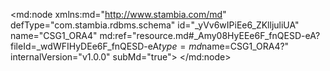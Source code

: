 <?xml version="1.0" encoding="UTF-8"?>
<md:node xmlns:md="http://www.stambia.com/md" defType="com.stambia.rdbms.schema" id="_yVv6wIPiEe6_ZKlljuliUA" name="CSG1_ORA4" md:ref="resource.md#_Amy08HyEEe6F_fnQESD-eA?fileId=_wdWFIHyDEe6F_fnQESD-eA$type=md$name=CSG1_ORA4?" internalVersion="v1.0.0" subMd="true">
  <attribute defType="com.stambia.rdbms.schema.dataStoreFilter" id="_6PrKoIVyEe6_ZKlljuliUA" value=""/>
  <node defType="com.stambia.rdbms.datastore" id="_5p_qsIVyEe6_ZKlljuliUA" name="DWH_TELEPHONE">
    <attribute defType="com.stambia.rdbms.datastore.name" id="_5p_qsYVyEe6_ZKlljuliUA" value="DWH_TELEPHONE"/>
    <attribute defType="com.stambia.rdbms.datastore.type" id="_5p_qsoVyEe6_ZKlljuliUA" value="TABLE"/>
    <node defType="com.stambia.rdbms.column" id="_5xQJQIVyEe6_ZKlljuliUA" name="ID_CLIENT" position="1">
      <attribute defType="com.stambia.rdbms.column.name" id="_5xQJQYVyEe6_ZKlljuliUA" value="ID_CLIENT"/>
      <attribute defType="com.stambia.rdbms.column.nullable" id="_5xQJQoVyEe6_ZKlljuliUA" value="0"/>
      <attribute defType="com.stambia.rdbms.column.charByte" id="_5xQJQ4VyEe6_ZKlljuliUA" value="BYTE"/>
      <attribute defType="com.stambia.rdbms.column.type" id="_5xQJRIVyEe6_ZKlljuliUA" value="NUMBER"/>
    </node>
    <node defType="com.stambia.rdbms.column" id="_5xQwUIVyEe6_ZKlljuliUA" name="TYPE" position="2">
      <attribute defType="com.stambia.rdbms.column.name" id="_5xQwUYVyEe6_ZKlljuliUA" value="TYPE"/>
      <attribute defType="com.stambia.rdbms.column.nullable" id="_5xQwUoVyEe6_ZKlljuliUA" value="0"/>
      <attribute defType="com.stambia.rdbms.column.charByte" id="_5xQwU4VyEe6_ZKlljuliUA" value="BYTE"/>
      <attribute defType="com.stambia.rdbms.column.type" id="_5xQwVIVyEe6_ZKlljuliUA" value="VARCHAR2"/>
      <attribute defType="com.stambia.rdbms.column.size" id="_5xQwVYVyEe6_ZKlljuliUA" value="15"/>
    </node>
    <node defType="com.stambia.rdbms.column" id="_5xR-cIVyEe6_ZKlljuliUA" name="PHONE" position="3">
      <attribute defType="com.stambia.rdbms.column.name" id="_5xR-cYVyEe6_ZKlljuliUA" value="PHONE"/>
      <attribute defType="com.stambia.rdbms.column.nullable" id="_5xR-coVyEe6_ZKlljuliUA" value="0"/>
      <attribute defType="com.stambia.rdbms.column.charByte" id="_5xR-c4VyEe6_ZKlljuliUA" value="CHAR"/>
      <attribute defType="com.stambia.rdbms.column.type" id="_5xR-dIVyEe6_ZKlljuliUA" value="VARCHAR2"/>
      <attribute defType="com.stambia.rdbms.column.size" id="_5xR-dYVyEe6_ZKlljuliUA" value="45"/>
    </node>
    <node defType="com.stambia.rdbms.column" id="_5xSlgIVyEe6_ZKlljuliUA" name="STATUS" position="4">
      <attribute defType="com.stambia.rdbms.column.name" id="_5xSlgYVyEe6_ZKlljuliUA" value="STATUS"/>
      <attribute defType="com.stambia.rdbms.column.nullable" id="_5xSlgoVyEe6_ZKlljuliUA" value="0"/>
      <attribute defType="com.stambia.rdbms.column.charByte" id="_5xSlg4VyEe6_ZKlljuliUA" value="BYTE"/>
      <attribute defType="com.stambia.rdbms.column.type" id="_5xSlhIVyEe6_ZKlljuliUA" value="VARCHAR2"/>
      <attribute defType="com.stambia.rdbms.column.size" id="_5xSlhYVyEe6_ZKlljuliUA" value="255"/>
    </node>
    <node defType="com.stambia.rdbms.column" id="_5xTzoIVyEe6_ZKlljuliUA" name="FAVORI" position="5">
      <attribute defType="com.stambia.rdbms.column.name" id="_5xTzoYVyEe6_ZKlljuliUA" value="FAVORI"/>
      <attribute defType="com.stambia.rdbms.column.nullable" id="_5xTzooVyEe6_ZKlljuliUA" value="0"/>
      <attribute defType="com.stambia.rdbms.column.charByte" id="_5xTzo4VyEe6_ZKlljuliUA" value="CHAR"/>
      <attribute defType="com.stambia.rdbms.column.type" id="_5xTzpIVyEe6_ZKlljuliUA" value="VARCHAR2"/>
      <attribute defType="com.stambia.rdbms.column.size" id="_5xTzpYVyEe6_ZKlljuliUA" value="5"/>
    </node>
    <node defType="com.stambia.rdbms.column" id="_5xUasIVyEe6_ZKlljuliUA" name="DATE_CREATION" position="6">
      <attribute defType="com.stambia.rdbms.column.name" id="_5xUasYVyEe6_ZKlljuliUA" value="DATE_CREATION"/>
      <attribute defType="com.stambia.rdbms.column.nullable" id="_5xUasoVyEe6_ZKlljuliUA" value="0"/>
      <attribute defType="com.stambia.rdbms.column.digits" id="_5xUas4VyEe6_ZKlljuliUA" value="6"/>
      <attribute defType="com.stambia.rdbms.column.charByte" id="_5xUatIVyEe6_ZKlljuliUA" value="BYTE"/>
      <attribute defType="com.stambia.rdbms.column.type" id="_5xUatYVyEe6_ZKlljuliUA" value="TIMESTAMP"/>
      <attribute defType="com.stambia.rdbms.column.size" id="_5xUatoVyEe6_ZKlljuliUA" value="11"/>
    </node>
    <node defType="com.stambia.rdbms.column" id="_5xVo0IVyEe6_ZKlljuliUA" name="DATE_MAJ" position="7">
      <attribute defType="com.stambia.rdbms.column.name" id="_5xVo0YVyEe6_ZKlljuliUA" value="DATE_MAJ"/>
      <attribute defType="com.stambia.rdbms.column.nullable" id="_5xVo0oVyEe6_ZKlljuliUA" value="1"/>
      <attribute defType="com.stambia.rdbms.column.digits" id="_5xVo04VyEe6_ZKlljuliUA" value="6"/>
      <attribute defType="com.stambia.rdbms.column.charByte" id="_5xVo1IVyEe6_ZKlljuliUA" value="BYTE"/>
      <attribute defType="com.stambia.rdbms.column.type" id="_5xVo1YVyEe6_ZKlljuliUA" value="TIMESTAMP"/>
      <attribute defType="com.stambia.rdbms.column.size" id="_5xVo1oVyEe6_ZKlljuliUA" value="11"/>
    </node>
    <node defType="com.stambia.rdbms.column" id="_5xWP4IVyEe6_ZKlljuliUA" name="ID_SOURCE" position="8">
      <attribute defType="com.stambia.rdbms.column.name" id="_5xWP4YVyEe6_ZKlljuliUA" value="ID_SOURCE"/>
      <attribute defType="com.stambia.rdbms.column.nullable" id="_5xWP4oVyEe6_ZKlljuliUA" value="0"/>
      <attribute defType="com.stambia.rdbms.column.digits" id="_5xWP44VyEe6_ZKlljuliUA" value="0"/>
      <attribute defType="com.stambia.rdbms.column.charByte" id="_5xW28IVyEe6_ZKlljuliUA" value="BYTE"/>
      <attribute defType="com.stambia.rdbms.column.type" id="_5xW28YVyEe6_ZKlljuliUA" value="NUMBER"/>
      <attribute defType="com.stambia.rdbms.column.size" id="_5xW28oVyEe6_ZKlljuliUA" value="3"/>
    </node>
    <node defType="com.stambia.rdbms.pk" id="_5xidIIVyEe6_ZKlljuliUA" name="PK_DWH_TELEPHONE">
      <node defType="com.stambia.rdbms.colref" id="_5xidIYVyEe6_ZKlljuliUA" position="1">
        <attribute defType="com.stambia.rdbms.colref.ref" id="_5xidIoVyEe6_ZKlljuliUA" ref="resource.md#_5xQJQIVyEe6_ZKlljuliUA?fileId=_yVv6wIPiEe6_ZKlljuliUA$type=md$name=ID_CLIENT?"/>
      </node>
      <node defType="com.stambia.rdbms.colref" id="_5xidI4VyEe6_ZKlljuliUA" position="2">
        <attribute defType="com.stambia.rdbms.colref.ref" id="_5xidJIVyEe6_ZKlljuliUA" ref="resource.md#_5xQwUIVyEe6_ZKlljuliUA?fileId=_yVv6wIPiEe6_ZKlljuliUA$type=md$name=TYPE?"/>
      </node>
    </node>
    <node defType="com.stambia.rdbms.fk" id="_5afSIIlvEe6eVfFnYwgOWA" name="FK_TELEPHONE_CLIENT">
      <attribute defType="com.stambia.rdbms.fk.rejectCode" id="_TUfoMJKTEe6t5eaemPY27Q" value="PHN001"/>
      <attribute defType="com.stambia.rdbms.fk.userMessage" id="_VQuEUJKTEe6t5eaemPY27Q" value="pas de client associe"/>
      <node defType="com.stambia.rdbms.relation" id="_5afSIYlvEe6eVfFnYwgOWA" position="1">
        <attribute defType="com.stambia.rdbms.relation.fk" id="_5afSIolvEe6eVfFnYwgOWA" ref="resource.md#_5xQJQIVyEe6_ZKlljuliUA?fileId=_yVv6wIPiEe6_ZKlljuliUA$type=md$name=ID_CLIENT?"/>
        <attribute defType="com.stambia.rdbms.relation.pk" id="_5afSI4lvEe6eVfFnYwgOWA" ref="resource.md#_5pfUYIVyEe6_ZKlljuliUA?fileId=_yVv6wIPiEe6_ZKlljuliUA$type=md$name=ID_CLIENT?"/>
      </node>
    </node>
    <node defType="com.stambia.rdbms.check" id="_nLXZ0YlwEe6eVfFnYwgOWA" name="CK_PHONE_CLIENT">
      <attribute defType="com.stambia.rdbms.check.rejectCode" id="_taX5wIlwEe6eVfFnYwgOWA" value="PHN001"/>
      <attribute defType="com.stambia.rdbms.check.userMessage" id="_vTzgkIlwEe6eVfFnYwgOWA" value="Telephone pas associé à un client "/>
      <attribute defType="com.stambia.rdbms.check.sql" id="_JGv6MIlxEe6eVfFnYwgOWA" value="DWH_TELEPHONE.ID_CLIENT is not null"/>
    </node>
    <node defType="com.stambia.rdbms.check" id="_KmQlIYlxEe6eVfFnYwgOWA" name="CK_PHONE_VALID ">
      <attribute defType="com.stambia.rdbms.check.userMessage" id="_XwkqUIlxEe6eVfFnYwgOWA" value="Numero de telephone pas valide "/>
      <attribute defType="com.stambia.rdbms.check.rejectCode" id="_ZBDawIlxEe6eVfFnYwgOWA" value="PHN002"/>
      <attribute defType="com.stambia.rdbms.check.sql" id="_vmXlUIlyEe6eVfFnYwgOWA" value="REGEXP_LIKE(DWH_TELEPHONE.PHONE, '^[0-9]{2}\.[0-9]{2}\.[0-9]{2}\.[0-9]{2}\.[0-9]{2}$')"/>
    </node>
    <node defType="com.stambia.rdbms.check" id="_t3TIsZXZEe6o-PbYFHOjDw" name="CK_PHONE">
      <attribute defType="com.stambia.rdbms.check.sql" id="_z8ciAJXZEe6o-PbYFHOjDw" value="DWH_TELEPHONE.PHONE is not null"/>
      <attribute defType="com.stambia.rdbms.check.userMessage" id="_099CUJXZEe6o-PbYFHOjDw" value="PHN003"/>
      <attribute defType="com.stambia.rdbms.check.rejectCode" id="_4TaiQJXZEe6o-PbYFHOjDw" value="phone non renseigné"/>
    </node>
    <node defType="com.stambia.rdbms.check" id="_5H1o0ZXZEe6o-PbYFHOjDw" name="CK_STATUS">
      <attribute defType="com.stambia.rdbms.check.userMessage" id="_9NoZgJXZEe6o-PbYFHOjDw" value="statut non renseigne"/>
      <attribute defType="com.stambia.rdbms.check.rejectCode" id="_9tbT4JXZEe6o-PbYFHOjDw" value="PHN003"/>
      <attribute defType="com.stambia.rdbms.check.sql" id="_-8o5AJXZEe6o-PbYFHOjDw" value="DWH_TELEPHONE.STATUS is not null"/>
    </node>
    <node defType="com.stambia.rdbms.check" id="__b2kkZXZEe6o-PbYFHOjDw" name="CK_FAVORI">
      <attribute defType="com.stambia.rdbms.check.userMessage" id="_C4KTYJXaEe6o-PbYFHOjDw" value="favori non renseigné"/>
      <attribute defType="com.stambia.rdbms.check.rejectCode" id="_DfpKIJXaEe6o-PbYFHOjDw" value="PHN003"/>
      <attribute defType="com.stambia.rdbms.check.sql" id="_E73QgJXaEe6o-PbYFHOjDw" value="DWH_TELEPHONE.FAVORI is not null"/>
    </node>
    <node defType="com.stambia.rdbms.check" id="_IcHEIZXaEe6o-PbYFHOjDw" name="CK_TYPE">
      <attribute defType="com.stambia.rdbms.check.userMessage" id="_Nwa2YJXaEe6o-PbYFHOjDw" value="type pas renseigné"/>
      <attribute defType="com.stambia.rdbms.check.rejectCode" id="_Oad48JXaEe6o-PbYFHOjDw" value="PNH003"/>
      <attribute defType="com.stambia.rdbms.check.sql" id="_PuPN8JXaEe6o-PbYFHOjDw" value="DWH_TELEPHONE.TYPE is not null"/>
    </node>
  </node>
  <node defType="com.stambia.rdbms.datastore" id="_4LSRAYVyEe6_ZKlljuliUA" name="DWH_COMPTE">
    <attribute defType="com.stambia.rdbms.datastore.name" id="_4LSRAoVyEe6_ZKlljuliUA" value="DWH_COMPTE"/>
    <attribute defType="com.stambia.rdbms.datastore.type" id="_4LSRA4VyEe6_ZKlljuliUA" value="TABLE"/>
    <node defType="com.stambia.rdbms.column" id="_5Cu2YIVyEe6_ZKlljuliUA" name="ID_COMPTE" position="1">
      <attribute defType="com.stambia.rdbms.column.name" id="_5Cu2YYVyEe6_ZKlljuliUA" value="ID_COMPTE"/>
      <attribute defType="com.stambia.rdbms.column.nullable" id="_5Cu2YoVyEe6_ZKlljuliUA" value="0"/>
      <attribute defType="com.stambia.rdbms.column.charByte" id="_5Cu2Y4VyEe6_ZKlljuliUA" value="BYTE"/>
      <attribute defType="com.stambia.rdbms.column.type" id="_5Cu2ZIVyEe6_ZKlljuliUA" value="NUMBER"/>
    </node>
    <node defType="com.stambia.rdbms.column" id="_5Cu2ZYVyEe6_ZKlljuliUA" name="CLE_COMPTE" position="2">
      <attribute defType="com.stambia.rdbms.column.name" id="_5Cu2ZoVyEe6_ZKlljuliUA" value="CLE_COMPTE"/>
      <attribute defType="com.stambia.rdbms.column.nullable" id="_5CvdcIVyEe6_ZKlljuliUA" value="0"/>
      <attribute defType="com.stambia.rdbms.column.charByte" id="_5CvdcYVyEe6_ZKlljuliUA" value="CHAR"/>
      <attribute defType="com.stambia.rdbms.column.type" id="_5CvdcoVyEe6_ZKlljuliUA" value="VARCHAR2"/>
      <attribute defType="com.stambia.rdbms.column.size" id="_5Cvdc4VyEe6_ZKlljuliUA" value="45"/>
    </node>
    <node defType="com.stambia.rdbms.column" id="_5CwEgIVyEe6_ZKlljuliUA" name="STATUS" position="3">
      <attribute defType="com.stambia.rdbms.column.name" id="_5CwEgYVyEe6_ZKlljuliUA" value="STATUS"/>
      <attribute defType="com.stambia.rdbms.column.nullable" id="_5CwEgoVyEe6_ZKlljuliUA" value="0"/>
      <attribute defType="com.stambia.rdbms.column.charByte" id="_5CwEg4VyEe6_ZKlljuliUA" value="CHAR"/>
      <attribute defType="com.stambia.rdbms.column.type" id="_5CwEhIVyEe6_ZKlljuliUA" value="VARCHAR2"/>
      <attribute defType="com.stambia.rdbms.column.size" id="_5CwEhYVyEe6_ZKlljuliUA" value="5"/>
    </node>
    <node defType="com.stambia.rdbms.column" id="_5CwEhoVyEe6_ZKlljuliUA" name="TYPE" position="4">
      <attribute defType="com.stambia.rdbms.column.name" id="_5CwEh4VyEe6_ZKlljuliUA" value="TYPE"/>
      <attribute defType="com.stambia.rdbms.column.nullable" id="_5CwEiIVyEe6_ZKlljuliUA" value="0"/>
      <attribute defType="com.stambia.rdbms.column.charByte" id="_5CwEiYVyEe6_ZKlljuliUA" value="BYTE"/>
      <attribute defType="com.stambia.rdbms.column.type" id="_5CwEioVyEe6_ZKlljuliUA" value="VARCHAR2"/>
      <attribute defType="com.stambia.rdbms.column.size" id="_5CwEi4VyEe6_ZKlljuliUA" value="255"/>
    </node>
    <node defType="com.stambia.rdbms.column" id="_5CwrkIVyEe6_ZKlljuliUA" name="CABINET" position="5">
      <attribute defType="com.stambia.rdbms.column.name" id="_5CwrkYVyEe6_ZKlljuliUA" value="CABINET"/>
      <attribute defType="com.stambia.rdbms.column.nullable" id="_5CwrkoVyEe6_ZKlljuliUA" value="1"/>
      <attribute defType="com.stambia.rdbms.column.charByte" id="_5Cwrk4VyEe6_ZKlljuliUA" value="BYTE"/>
      <attribute defType="com.stambia.rdbms.column.type" id="_5CwrlIVyEe6_ZKlljuliUA" value="VARCHAR2"/>
      <attribute defType="com.stambia.rdbms.column.size" id="_5CwrlYVyEe6_ZKlljuliUA" value="255"/>
    </node>
    <node defType="com.stambia.rdbms.column" id="_5CwrloVyEe6_ZKlljuliUA" name="DATE_CREATION" position="6">
      <attribute defType="com.stambia.rdbms.column.name" id="_5Cwrl4VyEe6_ZKlljuliUA" value="DATE_CREATION"/>
      <attribute defType="com.stambia.rdbms.column.nullable" id="_5CwrmIVyEe6_ZKlljuliUA" value="0"/>
      <attribute defType="com.stambia.rdbms.column.digits" id="_5CwrmYVyEe6_ZKlljuliUA" value="6"/>
      <attribute defType="com.stambia.rdbms.column.charByte" id="_5CwrmoVyEe6_ZKlljuliUA" value="BYTE"/>
      <attribute defType="com.stambia.rdbms.column.type" id="_5Cwrm4VyEe6_ZKlljuliUA" value="TIMESTAMP"/>
      <attribute defType="com.stambia.rdbms.column.size" id="_5CwrnIVyEe6_ZKlljuliUA" value="11"/>
    </node>
    <node defType="com.stambia.rdbms.column" id="_5CwrnYVyEe6_ZKlljuliUA" name="DATE_MAJ" position="7">
      <attribute defType="com.stambia.rdbms.column.name" id="_5CwrnoVyEe6_ZKlljuliUA" value="DATE_MAJ"/>
      <attribute defType="com.stambia.rdbms.column.nullable" id="_5Cwrn4VyEe6_ZKlljuliUA" value="1"/>
      <attribute defType="com.stambia.rdbms.column.digits" id="_5CwroIVyEe6_ZKlljuliUA" value="6"/>
      <attribute defType="com.stambia.rdbms.column.charByte" id="_5CwroYVyEe6_ZKlljuliUA" value="BYTE"/>
      <attribute defType="com.stambia.rdbms.column.type" id="_5CwrooVyEe6_ZKlljuliUA" value="TIMESTAMP"/>
      <attribute defType="com.stambia.rdbms.column.size" id="_5Cwro4VyEe6_ZKlljuliUA" value="11"/>
    </node>
    <node defType="com.stambia.rdbms.column" id="_5CxSoIVyEe6_ZKlljuliUA" name="ID_SOURCE" position="8">
      <attribute defType="com.stambia.rdbms.column.name" id="_5CxSoYVyEe6_ZKlljuliUA" value="ID_SOURCE"/>
      <attribute defType="com.stambia.rdbms.column.nullable" id="_5CxSooVyEe6_ZKlljuliUA" value="0"/>
      <attribute defType="com.stambia.rdbms.column.digits" id="_5CxSo4VyEe6_ZKlljuliUA" value="0"/>
      <attribute defType="com.stambia.rdbms.column.charByte" id="_5CxSpIVyEe6_ZKlljuliUA" value="BYTE"/>
      <attribute defType="com.stambia.rdbms.column.type" id="_5CxSpYVyEe6_ZKlljuliUA" value="NUMBER"/>
      <attribute defType="com.stambia.rdbms.column.size" id="_5CxSpoVyEe6_ZKlljuliUA" value="4"/>
    </node>
    <node defType="com.stambia.rdbms.pk" id="_5RMwMIVyEe6_ZKlljuliUA" name="PK_DWH_COMPTE">
      <node defType="com.stambia.rdbms.colref" id="_5RMwMYVyEe6_ZKlljuliUA" position="1">
        <attribute defType="com.stambia.rdbms.colref.ref" id="_5RNXQIVyEe6_ZKlljuliUA" ref="resource.md#_5Cu2YIVyEe6_ZKlljuliUA?fileId=_yVv6wIPiEe6_ZKlljuliUA$type=md$name=ID_COMPTE?"/>
      </node>
    </node>
    <node defType="com.stambia.rdbms.check" id="_b4wvEYluEe6eVfFnYwgOWA" name="CK_CABINET">
      <attribute defType="com.stambia.rdbms.check.rejectCode" id="_kw9e0IluEe6eVfFnYwgOWA" value="CPT001"/>
      <attribute defType="com.stambia.rdbms.check.sql" id="_rWlH8IluEe6eVfFnYwgOWA" value="DWH_COMPTE.CABINET is not null"/>
      <attribute defType="com.stambia.rdbms.check.userMessage" id="_F887QJX0Ee6o-PbYFHOjDw" value="cabinet inconu"/>
    </node>
    <node defType="com.stambia.rdbms.check" id="_6HsDoZXWEe6o-PbYFHOjDw" name="CK_CLE_COMPTE">
      <attribute defType="com.stambia.rdbms.check.userMessage" id="_Htd80JXXEe6o-PbYFHOjDw" value="clé compte non renseigné "/>
      <attribute defType="com.stambia.rdbms.check.sql" id="_L_WBsJXXEe6o-PbYFHOjDw" value="DWH_COMPTE.CLE_COMPTE is not null"/>
      <attribute defType="com.stambia.rdbms.check.rejectCode" id="_RTQyYJXXEe6o-PbYFHOjDw" value="CPTE002"/>
    </node>
    <node defType="com.stambia.rdbms.check" id="_MAJS8ZXXEe6o-PbYFHOjDw" name="CK_STATUS">
      <attribute defType="com.stambia.rdbms.check.rejectCode" id="_T5TnkJXXEe6o-PbYFHOjDw" value="CPTE002"/>
      <attribute defType="com.stambia.rdbms.check.userMessage" id="_XUEeQJXXEe6o-PbYFHOjDw" value="satut doit être renseigné "/>
      <attribute defType="com.stambia.rdbms.check.sql" id="_dJARUJXXEe6o-PbYFHOjDw" value="DWH_COMPTE.STATUS is not null"/>
    </node>
    <node defType="com.stambia.rdbms.check" id="_f9d9AZXXEe6o-PbYFHOjDw" name="CK_TYPE">
      <attribute defType="com.stambia.rdbms.check.userMessage" id="_k2ObsJXXEe6o-PbYFHOjDw" value="type doit être renseigné "/>
      <attribute defType="com.stambia.rdbms.check.sql" id="_mWFE4JXXEe6o-PbYFHOjDw" value="DWH_COMPTE.STATUS is not null"/>
      <attribute defType="com.stambia.rdbms.check.rejectCode" id="_nGOvcJXXEe6o-PbYFHOjDw" value="CPTE002"/>
    </node>
  </node>
  <node defType="com.stambia.rdbms.datastore" id="_5idfUIVyEe6_ZKlljuliUA" name="DWH_CLIENT">
    <attribute defType="com.stambia.rdbms.datastore.name" id="_5ieGYIVyEe6_ZKlljuliUA" value="DWH_CLIENT"/>
    <attribute defType="com.stambia.rdbms.datastore.type" id="_5ieGYYVyEe6_ZKlljuliUA" value="TABLE"/>
    <node defType="com.stambia.rdbms.column" id="_5pfUYIVyEe6_ZKlljuliUA" name="ID_CLIENT" position="1">
      <attribute defType="com.stambia.rdbms.column.name" id="_5pfUYYVyEe6_ZKlljuliUA" value="ID_CLIENT"/>
      <attribute defType="com.stambia.rdbms.column.nullable" id="_5pfUYoVyEe6_ZKlljuliUA" value="0"/>
      <attribute defType="com.stambia.rdbms.column.charByte" id="_5pfUY4VyEe6_ZKlljuliUA" value="BYTE"/>
      <attribute defType="com.stambia.rdbms.column.type" id="_5pfUZIVyEe6_ZKlljuliUA" value="NUMBER"/>
    </node>
    <node defType="com.stambia.rdbms.column" id="_5pf7cIVyEe6_ZKlljuliUA" name="ID_COMPTE" position="2">
      <attribute defType="com.stambia.rdbms.column.name" id="_5pf7cYVyEe6_ZKlljuliUA" value="ID_COMPTE"/>
      <attribute defType="com.stambia.rdbms.column.nullable" id="_5pf7coVyEe6_ZKlljuliUA" value="1"/>
      <attribute defType="com.stambia.rdbms.column.charByte" id="_5pf7c4VyEe6_ZKlljuliUA" value="BYTE"/>
      <attribute defType="com.stambia.rdbms.column.type" id="_5pf7dIVyEe6_ZKlljuliUA" value="NUMBER"/>
    </node>
    <node defType="com.stambia.rdbms.column" id="_5pgigIVyEe6_ZKlljuliUA" name="CLE_CLIENT" position="3">
      <attribute defType="com.stambia.rdbms.column.name" id="_5pgigYVyEe6_ZKlljuliUA" value="CLE_CLIENT"/>
      <attribute defType="com.stambia.rdbms.column.nullable" id="_5pgigoVyEe6_ZKlljuliUA" value="0"/>
      <attribute defType="com.stambia.rdbms.column.charByte" id="_5pgig4VyEe6_ZKlljuliUA" value="CHAR"/>
      <attribute defType="com.stambia.rdbms.column.type" id="_5pgihIVyEe6_ZKlljuliUA" value="VARCHAR2"/>
      <attribute defType="com.stambia.rdbms.column.size" id="_5pgihYVyEe6_ZKlljuliUA" value="45"/>
    </node>
    <node defType="com.stambia.rdbms.column" id="_5phJkIVyEe6_ZKlljuliUA" name="STATUS" position="4">
      <attribute defType="com.stambia.rdbms.column.name" id="_5phJkYVyEe6_ZKlljuliUA" value="STATUS"/>
      <attribute defType="com.stambia.rdbms.column.nullable" id="_5phJkoVyEe6_ZKlljuliUA" value="0"/>
      <attribute defType="com.stambia.rdbms.column.charByte" id="_5phJk4VyEe6_ZKlljuliUA" value="CHAR"/>
      <attribute defType="com.stambia.rdbms.column.type" id="_5phJlIVyEe6_ZKlljuliUA" value="VARCHAR2"/>
      <attribute defType="com.stambia.rdbms.column.size" id="_5phJlYVyEe6_ZKlljuliUA" value="5"/>
    </node>
    <node defType="com.stambia.rdbms.column" id="_5phwoIVyEe6_ZKlljuliUA" name="TYPE" position="5">
      <attribute defType="com.stambia.rdbms.column.name" id="_5phwoYVyEe6_ZKlljuliUA" value="TYPE"/>
      <attribute defType="com.stambia.rdbms.column.nullable" id="_5phwooVyEe6_ZKlljuliUA" value="0"/>
      <attribute defType="com.stambia.rdbms.column.charByte" id="_5phwo4VyEe6_ZKlljuliUA" value="BYTE"/>
      <attribute defType="com.stambia.rdbms.column.type" id="_5phwpIVyEe6_ZKlljuliUA" value="VARCHAR2"/>
      <attribute defType="com.stambia.rdbms.column.size" id="_5phwpYVyEe6_ZKlljuliUA" value="255"/>
    </node>
    <node defType="com.stambia.rdbms.column" id="_5piXsIVyEe6_ZKlljuliUA" name="CIVILITE" position="6">
      <attribute defType="com.stambia.rdbms.column.name" id="_5piXsYVyEe6_ZKlljuliUA" value="CIVILITE"/>
      <attribute defType="com.stambia.rdbms.column.nullable" id="_5piXsoVyEe6_ZKlljuliUA" value="1"/>
      <attribute defType="com.stambia.rdbms.column.digits" id="_5piXs4VyEe6_ZKlljuliUA" value="0"/>
      <attribute defType="com.stambia.rdbms.column.charByte" id="_5piXtIVyEe6_ZKlljuliUA" value="BYTE"/>
      <attribute defType="com.stambia.rdbms.column.type" id="_5piXtYVyEe6_ZKlljuliUA" value="VARCHAR2"/>
      <attribute defType="com.stambia.rdbms.column.size" id="_5piXtoVyEe6_ZKlljuliUA" value="255"/>
    </node>
    <node defType="com.stambia.rdbms.column" id="_5pi-wIVyEe6_ZKlljuliUA" name="PRENOM" position="7">
      <attribute defType="com.stambia.rdbms.column.name" id="_5pi-wYVyEe6_ZKlljuliUA" value="PRENOM"/>
      <attribute defType="com.stambia.rdbms.column.nullable" id="_5pi-woVyEe6_ZKlljuliUA" value="1"/>
      <attribute defType="com.stambia.rdbms.column.charByte" id="_5pi-w4VyEe6_ZKlljuliUA" value="CHAR"/>
      <attribute defType="com.stambia.rdbms.column.type" id="_5pi-xIVyEe6_ZKlljuliUA" value="VARCHAR2"/>
      <attribute defType="com.stambia.rdbms.column.size" id="_5pi-xYVyEe6_ZKlljuliUA" value="255"/>
    </node>
    <node defType="com.stambia.rdbms.column" id="_5pjl0IVyEe6_ZKlljuliUA" name="NOM" position="8">
      <attribute defType="com.stambia.rdbms.column.name" id="_5pjl0YVyEe6_ZKlljuliUA" value="NOM"/>
      <attribute defType="com.stambia.rdbms.column.nullable" id="_5pjl0oVyEe6_ZKlljuliUA" value="1"/>
      <attribute defType="com.stambia.rdbms.column.charByte" id="_5pjl04VyEe6_ZKlljuliUA" value="CHAR"/>
      <attribute defType="com.stambia.rdbms.column.type" id="_5pjl1IVyEe6_ZKlljuliUA" value="VARCHAR2"/>
      <attribute defType="com.stambia.rdbms.column.size" id="_5pjl1YVyEe6_ZKlljuliUA" value="255"/>
    </node>
    <node defType="com.stambia.rdbms.column" id="_5pkM4IVyEe6_ZKlljuliUA" name="DATE_ANNIVERSAIRE" position="9">
      <attribute defType="com.stambia.rdbms.column.name" id="_5pkM4YVyEe6_ZKlljuliUA" value="DATE_ANNIVERSAIRE"/>
      <attribute defType="com.stambia.rdbms.column.nullable" id="_5pkM4oVyEe6_ZKlljuliUA" value="1"/>
      <attribute defType="com.stambia.rdbms.column.charByte" id="_5pkM44VyEe6_ZKlljuliUA" value="BYTE"/>
      <attribute defType="com.stambia.rdbms.column.type" id="_5pkM5IVyEe6_ZKlljuliUA" value="DATE"/>
      <attribute defType="com.stambia.rdbms.column.size" id="_5pkM5YVyEe6_ZKlljuliUA" value="7"/>
    </node>
    <node defType="com.stambia.rdbms.column" id="_5pkz8IVyEe6_ZKlljuliUA" name="SEXE" position="10">
      <attribute defType="com.stambia.rdbms.column.name" id="_5pkz8YVyEe6_ZKlljuliUA" value="SEXE"/>
      <attribute defType="com.stambia.rdbms.column.nullable" id="_5pkz8oVyEe6_ZKlljuliUA" value="1"/>
      <attribute defType="com.stambia.rdbms.column.charByte" id="_5pkz84VyEe6_ZKlljuliUA" value="BYTE"/>
      <attribute defType="com.stambia.rdbms.column.type" id="_5pkz9IVyEe6_ZKlljuliUA" value="VARCHAR2"/>
      <attribute defType="com.stambia.rdbms.column.size" id="_5pkz9YVyEe6_ZKlljuliUA" value="255"/>
    </node>
    <node defType="com.stambia.rdbms.column" id="_5plbAIVyEe6_ZKlljuliUA" name="MUTUELLE" position="11">
      <attribute defType="com.stambia.rdbms.column.name" id="_5plbAYVyEe6_ZKlljuliUA" value="MUTUELLE"/>
      <attribute defType="com.stambia.rdbms.column.nullable" id="_5plbAoVyEe6_ZKlljuliUA" value="1"/>
      <attribute defType="com.stambia.rdbms.column.charByte" id="_5plbA4VyEe6_ZKlljuliUA" value="BYTE"/>
      <attribute defType="com.stambia.rdbms.column.type" id="_5plbBIVyEe6_ZKlljuliUA" value="VARCHAR2"/>
      <attribute defType="com.stambia.rdbms.column.size" id="_5plbBYVyEe6_ZKlljuliUA" value="255"/>
    </node>
    <node defType="com.stambia.rdbms.column" id="_5pmCEIVyEe6_ZKlljuliUA" name="DATE_CREATION" position="12">
      <attribute defType="com.stambia.rdbms.column.name" id="_5pmCEYVyEe6_ZKlljuliUA" value="DATE_CREATION"/>
      <attribute defType="com.stambia.rdbms.column.nullable" id="_5pmCEoVyEe6_ZKlljuliUA" value="0"/>
      <attribute defType="com.stambia.rdbms.column.digits" id="_5pmCE4VyEe6_ZKlljuliUA" value="6"/>
      <attribute defType="com.stambia.rdbms.column.charByte" id="_5pmCFIVyEe6_ZKlljuliUA" value="BYTE"/>
      <attribute defType="com.stambia.rdbms.column.type" id="_5pmCFYVyEe6_ZKlljuliUA" value="TIMESTAMP"/>
      <attribute defType="com.stambia.rdbms.column.size" id="_5pmCFoVyEe6_ZKlljuliUA" value="11"/>
    </node>
    <node defType="com.stambia.rdbms.column" id="_5pmpIIVyEe6_ZKlljuliUA" name="DATE_MAJ" position="13">
      <attribute defType="com.stambia.rdbms.column.name" id="_5pmpIYVyEe6_ZKlljuliUA" value="DATE_MAJ"/>
      <attribute defType="com.stambia.rdbms.column.nullable" id="_5pmpIoVyEe6_ZKlljuliUA" value="1"/>
      <attribute defType="com.stambia.rdbms.column.digits" id="_5pmpI4VyEe6_ZKlljuliUA" value="6"/>
      <attribute defType="com.stambia.rdbms.column.charByte" id="_5pmpJIVyEe6_ZKlljuliUA" value="BYTE"/>
      <attribute defType="com.stambia.rdbms.column.type" id="_5pmpJYVyEe6_ZKlljuliUA" value="TIMESTAMP"/>
      <attribute defType="com.stambia.rdbms.column.size" id="_5pmpJoVyEe6_ZKlljuliUA" value="11"/>
    </node>
    <node defType="com.stambia.rdbms.column" id="_5pnQMIVyEe6_ZKlljuliUA" name="ID_SOURCE" position="14">
      <attribute defType="com.stambia.rdbms.column.name" id="_5pnQMYVyEe6_ZKlljuliUA" value="ID_SOURCE"/>
      <attribute defType="com.stambia.rdbms.column.nullable" id="_5pnQMoVyEe6_ZKlljuliUA" value="0"/>
      <attribute defType="com.stambia.rdbms.column.digits" id="_5pnQM4VyEe6_ZKlljuliUA" value="0"/>
      <attribute defType="com.stambia.rdbms.column.charByte" id="_5pnQNIVyEe6_ZKlljuliUA" value="BYTE"/>
      <attribute defType="com.stambia.rdbms.column.type" id="_5pnQNYVyEe6_ZKlljuliUA" value="NUMBER"/>
      <attribute defType="com.stambia.rdbms.column.size" id="_5pnQNoVyEe6_ZKlljuliUA" value="3"/>
    </node>
    <node defType="com.stambia.rdbms.pk" id="_5pyPUIVyEe6_ZKlljuliUA" name="PK_DWH_CLIENT">
      <node defType="com.stambia.rdbms.colref" id="_5pyPUYVyEe6_ZKlljuliUA" position="1">
        <attribute defType="com.stambia.rdbms.colref.ref" id="_5pyPUoVyEe6_ZKlljuliUA" ref="resource.md#_5pfUYIVyEe6_ZKlljuliUA?fileId=_yVv6wIPiEe6_ZKlljuliUA$type=md$name=ID_CLIENT?"/>
      </node>
    </node>
    <node defType="com.stambia.rdbms.fk" id="_6PXBkIVyEe6_ZKlljuliUA" name="FK_COMPTE_CLIENT">
      <attribute defType="com.stambia.rdbms.fk.userMessage" id="_GFEZgJKTEe6t5eaemPY27Q" value="pas de compte associe"/>
      <attribute defType="com.stambia.rdbms.fk.rejectCode" id="_QQ24EJKTEe6t5eaemPY27Q" value="CLIENT_001"/>
      <attribute defType="com.stambia.rdbms.fk.severity" id="_C5mtwJhfEe62u_0EAQgOEg" value="200"/>
      <node defType="com.stambia.rdbms.relation" id="_6PXBkYVyEe6_ZKlljuliUA" position="1">
        <attribute defType="com.stambia.rdbms.relation.fk" id="_6PXBkoVyEe6_ZKlljuliUA" ref="resource.md#_5pf7cIVyEe6_ZKlljuliUA?fileId=_yVv6wIPiEe6_ZKlljuliUA$type=md$name=ID_COMPTE?"/>
        <attribute defType="com.stambia.rdbms.relation.pk" id="_6PXBk4VyEe6_ZKlljuliUA" ref="resource.md#_5Cu2YIVyEe6_ZKlljuliUA?fileId=_yVv6wIPiEe6_ZKlljuliUA$type=md$name=ID_COMPTE?"/>
      </node>
    </node>
    <node defType="com.stambia.rdbms.check" id="_1H7HAYbNEe6hMcZPwGwPvA" name="CK_CLIENT_COMPTE">
      <attribute defType="com.stambia.rdbms.check.userMessage" id="_q2RbkIbOEe6hMcZPwGwPvA" value="Pas de compte"/>
      <attribute defType="com.stambia.rdbms.check.rejectCode" id="_tJNHgIbOEe6hMcZPwGwPvA" value="CLIENT_001"/>
      <attribute defType="com.stambia.rdbms.check.remarks" id="_viWJIIbOEe6hMcZPwGwPvA" value="Ce client n'a pas de compte"/>
      <attribute defType="com.stambia.rdbms.check.sql" id="_04YZsIbOEe6hMcZPwGwPvA" value="DWH_CLIENT.ID_COMPTE is not null"/>
    </node>
    <node defType="com.stambia.rdbms.check" id="_rzLmwZXXEe6o-PbYFHOjDw" name="CK_CLE_CLIENT">
      <attribute defType="com.stambia.rdbms.check.userMessage" id="_y81KAJXXEe6o-PbYFHOjDw" value="clé client non renseigné "/>
      <attribute defType="com.stambia.rdbms.check.sql" id="_2S4f0JXXEe6o-PbYFHOjDw" value="DWH_CLIENT.CLE_CLIENT is not null"/>
      <attribute defType="com.stambia.rdbms.check.rejectCode" id="_439rsJXXEe6o-PbYFHOjDw" value="CLT002"/>
    </node>
    <node defType="com.stambia.rdbms.check" id="_Sw_fMZXYEe6o-PbYFHOjDw" name="CK_STATUS">
      <attribute defType="com.stambia.rdbms.check.userMessage" id="_XpHrwJXYEe6o-PbYFHOjDw" value="le status non renseigné"/>
      <attribute defType="com.stambia.rdbms.check.sql" id="_cTGuoJXYEe6o-PbYFHOjDw" value="DWH_CLIENT.STATUS is not null"/>
      <attribute defType="com.stambia.rdbms.check.rejectCode" id="_df9jUJXYEe6o-PbYFHOjDw" value="CLT002"/>
    </node>
    <node defType="com.stambia.rdbms.check" id="_h9O_4ZXYEe6o-PbYFHOjDw" name="CK_TYPE">
      <attribute defType="com.stambia.rdbms.check.userMessage" id="_lxf7sJXYEe6o-PbYFHOjDw" value="type non renseigné"/>
      <attribute defType="com.stambia.rdbms.check.rejectCode" id="_mWyaEJXYEe6o-PbYFHOjDw" value="CLT002"/>
      <attribute defType="com.stambia.rdbms.check.sql" id="_oGCKIJXYEe6o-PbYFHOjDw" value="DWH_CLIENT.TYPE is not null"/>
    </node>
  </node>
  <node defType="com.stambia.rdbms.datastore" id="_5bi_AIVyEe6_ZKlljuliUA" name="DWH_EMAIL">
    <attribute defType="com.stambia.rdbms.datastore.name" id="_5bjmEIVyEe6_ZKlljuliUA" value="DWH_EMAIL"/>
    <attribute defType="com.stambia.rdbms.datastore.type" id="_5bjmEYVyEe6_ZKlljuliUA" value="TABLE"/>
    <node defType="com.stambia.rdbms.column" id="_5h764IVyEe6_ZKlljuliUA" name="ID_CLIENT" position="1">
      <attribute defType="com.stambia.rdbms.column.name" id="_5h764YVyEe6_ZKlljuliUA" value="ID_CLIENT"/>
      <attribute defType="com.stambia.rdbms.column.nullable" id="_5h764oVyEe6_ZKlljuliUA" value="0"/>
      <attribute defType="com.stambia.rdbms.column.charByte" id="_5h7644VyEe6_ZKlljuliUA" value="BYTE"/>
      <attribute defType="com.stambia.rdbms.column.type" id="_5h765IVyEe6_ZKlljuliUA" value="NUMBER"/>
    </node>
    <node defType="com.stambia.rdbms.column" id="_5h9JAIVyEe6_ZKlljuliUA" name="EMAIL" position="2">
      <attribute defType="com.stambia.rdbms.column.name" id="_5h9JAYVyEe6_ZKlljuliUA" value="EMAIL"/>
      <attribute defType="com.stambia.rdbms.column.nullable" id="_5h9JAoVyEe6_ZKlljuliUA" value="0"/>
      <attribute defType="com.stambia.rdbms.column.charByte" id="_5h9JA4VyEe6_ZKlljuliUA" value="CHAR"/>
      <attribute defType="com.stambia.rdbms.column.type" id="_5h9JBIVyEe6_ZKlljuliUA" value="VARCHAR2"/>
      <attribute defType="com.stambia.rdbms.column.size" id="_5h9JBYVyEe6_ZKlljuliUA" value="255"/>
    </node>
    <node defType="com.stambia.rdbms.column" id="_5h9wEIVyEe6_ZKlljuliUA" name="STATUS" position="3">
      <attribute defType="com.stambia.rdbms.column.name" id="_5h9wEYVyEe6_ZKlljuliUA" value="STATUS"/>
      <attribute defType="com.stambia.rdbms.column.nullable" id="_5h9wEoVyEe6_ZKlljuliUA" value="0"/>
      <attribute defType="com.stambia.rdbms.column.charByte" id="_5h9wE4VyEe6_ZKlljuliUA" value="CHAR"/>
      <attribute defType="com.stambia.rdbms.column.type" id="_5h9wFIVyEe6_ZKlljuliUA" value="VARCHAR2"/>
      <attribute defType="com.stambia.rdbms.column.size" id="_5h9wFYVyEe6_ZKlljuliUA" value="5"/>
    </node>
    <node defType="com.stambia.rdbms.column" id="_5h--MIVyEe6_ZKlljuliUA" name="DATE_CREATION" position="4">
      <attribute defType="com.stambia.rdbms.column.name" id="_5h--MYVyEe6_ZKlljuliUA" value="DATE_CREATION"/>
      <attribute defType="com.stambia.rdbms.column.nullable" id="_5h--MoVyEe6_ZKlljuliUA" value="0"/>
      <attribute defType="com.stambia.rdbms.column.digits" id="_5h--M4VyEe6_ZKlljuliUA" value="6"/>
      <attribute defType="com.stambia.rdbms.column.charByte" id="_5h--NIVyEe6_ZKlljuliUA" value="BYTE"/>
      <attribute defType="com.stambia.rdbms.column.type" id="_5h--NYVyEe6_ZKlljuliUA" value="TIMESTAMP"/>
      <attribute defType="com.stambia.rdbms.column.size" id="_5h--NoVyEe6_ZKlljuliUA" value="11"/>
    </node>
    <node defType="com.stambia.rdbms.column" id="_5h_lQIVyEe6_ZKlljuliUA" name="DATE_MAJ" position="5">
      <attribute defType="com.stambia.rdbms.column.name" id="_5h_lQYVyEe6_ZKlljuliUA" value="DATE_MAJ"/>
      <attribute defType="com.stambia.rdbms.column.nullable" id="_5h_lQoVyEe6_ZKlljuliUA" value="1"/>
      <attribute defType="com.stambia.rdbms.column.digits" id="_5h_lQ4VyEe6_ZKlljuliUA" value="6"/>
      <attribute defType="com.stambia.rdbms.column.charByte" id="_5h_lRIVyEe6_ZKlljuliUA" value="BYTE"/>
      <attribute defType="com.stambia.rdbms.column.type" id="_5h_lRYVyEe6_ZKlljuliUA" value="TIMESTAMP"/>
      <attribute defType="com.stambia.rdbms.column.size" id="_5h_lRoVyEe6_ZKlljuliUA" value="11"/>
    </node>
    <node defType="com.stambia.rdbms.column" id="_5iAMUIVyEe6_ZKlljuliUA" name="ID_SOURCE" position="6">
      <attribute defType="com.stambia.rdbms.column.name" id="_5iAzYIVyEe6_ZKlljuliUA" value="ID_SOURCE"/>
      <attribute defType="com.stambia.rdbms.column.nullable" id="_5iAzYYVyEe6_ZKlljuliUA" value="0"/>
      <attribute defType="com.stambia.rdbms.column.digits" id="_5iAzYoVyEe6_ZKlljuliUA" value="0"/>
      <attribute defType="com.stambia.rdbms.column.charByte" id="_5iAzY4VyEe6_ZKlljuliUA" value="BYTE"/>
      <attribute defType="com.stambia.rdbms.column.type" id="_5iAzZIVyEe6_ZKlljuliUA" value="NUMBER"/>
      <attribute defType="com.stambia.rdbms.column.size" id="_5iAzZYVyEe6_ZKlljuliUA" value="3"/>
    </node>
    <node defType="com.stambia.rdbms.pk" id="_5iNAoIVyEe6_ZKlljuliUA" name="PK_DWH_EMAIL">
      <node defType="com.stambia.rdbms.colref" id="_5iNAoYVyEe6_ZKlljuliUA" position="1">
        <attribute defType="com.stambia.rdbms.colref.ref" id="_5iNAooVyEe6_ZKlljuliUA" ref="resource.md#_5h764IVyEe6_ZKlljuliUA?fileId=_yVv6wIPiEe6_ZKlljuliUA$type=md$name=ID_CLIENT?"/>
      </node>
    </node>
    <node defType="com.stambia.rdbms.check" id="_wJvqIYisEe6IrbQn0Hrt2g" name="CK_EMAIL_CLIENT">
      <attribute defType="com.stambia.rdbms.check.rejectCode" id="_CxQ-4IitEe6IrbQn0Hrt2g" value="EM001"/>
      <attribute defType="com.stambia.rdbms.check.sql" id="_I7JuQIitEe6IrbQn0Hrt2g" value="DWH_EMAIL.ID_CLIENT is not null"/>
      <attribute defType="com.stambia.rdbms.check.userMessage" id="_RvvwYIitEe6IrbQn0Hrt2g" value="email pas associe a un client"/>
    </node>
    <node defType="com.stambia.rdbms.check" id="_RwjBoYitEe6IrbQn0Hrt2g" name="CK_MAIL_VALID">
      <attribute defType="com.stambia.rdbms.check.userMessage" id="_W39nYIitEe6IrbQn0Hrt2g" value="mail non valide "/>
      <attribute defType="com.stambia.rdbms.check.sql" id="_gFHTcIitEe6IrbQn0Hrt2g" value="REGEXP_LIKE(DWH_EMAIL.EMAIL, '^[A-Za-z0-9._%+-]+@[A-Za-z0-9.-]+\.[A-Za-z]{2,4}$')"/>
      <attribute defType="com.stambia.rdbms.check.rejectCode" id="_jaM_8IitEe6IrbQn0Hrt2g" value="EM002"/>
    </node>
    <node defType="com.stambia.rdbms.fk" id="_o1B0cIiuEe6IrbQn0Hrt2g" name="FK_EMAIL_CLIENT">
      <attribute defType="com.stambia.rdbms.fk.userMessage" id="_KX9LAJKTEe6t5eaemPY27Q" value="pas de client associe"/>
      <attribute defType="com.stambia.rdbms.fk.rejectCode" id="_PFml4JKTEe6t5eaemPY27Q" value="EM001"/>
      <node defType="com.stambia.rdbms.relation" id="_o1B0cYiuEe6IrbQn0Hrt2g" position="1">
        <attribute defType="com.stambia.rdbms.relation.fk" id="_o1B0coiuEe6IrbQn0Hrt2g" ref="resource.md#_5h764IVyEe6_ZKlljuliUA?fileId=_yVv6wIPiEe6_ZKlljuliUA$type=md$name=ID_CLIENT?"/>
        <attribute defType="com.stambia.rdbms.relation.pk" id="_o1B0c4iuEe6IrbQn0Hrt2g" ref="resource.md#_5pfUYIVyEe6_ZKlljuliUA?fileId=_yVv6wIPiEe6_ZKlljuliUA$type=md$name=ID_CLIENT?"/>
      </node>
    </node>
    <node defType="com.stambia.rdbms.check" id="_uHkOwZXYEe6o-PbYFHOjDw" name="CK_STATUS">
      <attribute defType="com.stambia.rdbms.check.userMessage" id="_4ZGI8JXYEe6o-PbYFHOjDw" value="status non renseigné"/>
      <attribute defType="com.stambia.rdbms.check.sql" id="_7nbtMJXYEe6o-PbYFHOjDw" value="DWH_EMAIL.STATUS is not null"/>
      <attribute defType="com.stambia.rdbms.check.rejectCode" id="_8HBzQJXYEe6o-PbYFHOjDw" value="EM003"/>
    </node>
  </node>
  <node defType="com.stambia.rdbms.datastore" id="_5RbZsIVyEe6_ZKlljuliUA" name="DWH_ADRESSE">
    <attribute defType="com.stambia.rdbms.datastore.name" id="_5RbZsYVyEe6_ZKlljuliUA" value="DWH_ADRESSE"/>
    <attribute defType="com.stambia.rdbms.datastore.type" id="_5RbZsoVyEe6_ZKlljuliUA" value="TABLE"/>
    <node defType="com.stambia.rdbms.column" id="_5ahEQIVyEe6_ZKlljuliUA" name="ID_CLIENT" position="1">
      <attribute defType="com.stambia.rdbms.column.name" id="_5ahEQYVyEe6_ZKlljuliUA" value="ID_CLIENT"/>
      <attribute defType="com.stambia.rdbms.column.nullable" id="_5ahrUIVyEe6_ZKlljuliUA" value="0"/>
      <attribute defType="com.stambia.rdbms.column.charByte" id="_5ahrUYVyEe6_ZKlljuliUA" value="BYTE"/>
      <attribute defType="com.stambia.rdbms.column.type" id="_5ahrUoVyEe6_ZKlljuliUA" value="NUMBER"/>
    </node>
    <node defType="com.stambia.rdbms.column" id="_5aiSYIVyEe6_ZKlljuliUA" name="STATUS" position="2">
      <attribute defType="com.stambia.rdbms.column.name" id="_5aiSYYVyEe6_ZKlljuliUA" value="STATUS"/>
      <attribute defType="com.stambia.rdbms.column.nullable" id="_5aiSYoVyEe6_ZKlljuliUA" value="0"/>
      <attribute defType="com.stambia.rdbms.column.charByte" id="_5aiSY4VyEe6_ZKlljuliUA" value="BYTE"/>
      <attribute defType="com.stambia.rdbms.column.type" id="_5aiSZIVyEe6_ZKlljuliUA" value="VARCHAR2"/>
      <attribute defType="com.stambia.rdbms.column.size" id="_5aiSZYVyEe6_ZKlljuliUA" value="5"/>
    </node>
    <node defType="com.stambia.rdbms.column" id="_5ajggIVyEe6_ZKlljuliUA" name="LIGNE_1" position="3">
      <attribute defType="com.stambia.rdbms.column.name" id="_5ajggYVyEe6_ZKlljuliUA" value="LIGNE_1"/>
      <attribute defType="com.stambia.rdbms.column.nullable" id="_5ajggoVyEe6_ZKlljuliUA" value="1"/>
      <attribute defType="com.stambia.rdbms.column.charByte" id="_5ajgg4VyEe6_ZKlljuliUA" value="CHAR"/>
      <attribute defType="com.stambia.rdbms.column.type" id="_5ajghIVyEe6_ZKlljuliUA" value="VARCHAR2"/>
      <attribute defType="com.stambia.rdbms.column.size" id="_5ajghYVyEe6_ZKlljuliUA" value="255"/>
    </node>
    <node defType="com.stambia.rdbms.column" id="_5akHkIVyEe6_ZKlljuliUA" name="LIGNE_2" position="4">
      <attribute defType="com.stambia.rdbms.column.name" id="_5akHkYVyEe6_ZKlljuliUA" value="LIGNE_2"/>
      <attribute defType="com.stambia.rdbms.column.nullable" id="_5akHkoVyEe6_ZKlljuliUA" value="1"/>
      <attribute defType="com.stambia.rdbms.column.charByte" id="_5akHk4VyEe6_ZKlljuliUA" value="CHAR"/>
      <attribute defType="com.stambia.rdbms.column.type" id="_5akHlIVyEe6_ZKlljuliUA" value="VARCHAR2"/>
      <attribute defType="com.stambia.rdbms.column.size" id="_5akHlYVyEe6_ZKlljuliUA" value="255"/>
    </node>
    <node defType="com.stambia.rdbms.column" id="_5al8wIVyEe6_ZKlljuliUA" name="LIGNE_3" position="5">
      <attribute defType="com.stambia.rdbms.column.name" id="_5al8wYVyEe6_ZKlljuliUA" value="LIGNE_3"/>
      <attribute defType="com.stambia.rdbms.column.nullable" id="_5al8woVyEe6_ZKlljuliUA" value="1"/>
      <attribute defType="com.stambia.rdbms.column.charByte" id="_5al8w4VyEe6_ZKlljuliUA" value="CHAR"/>
      <attribute defType="com.stambia.rdbms.column.type" id="_5al8xIVyEe6_ZKlljuliUA" value="VARCHAR2"/>
      <attribute defType="com.stambia.rdbms.column.size" id="_5al8xYVyEe6_ZKlljuliUA" value="255"/>
    </node>
    <node defType="com.stambia.rdbms.column" id="_5anK4IVyEe6_ZKlljuliUA" name="LIGNE_4" position="6">
      <attribute defType="com.stambia.rdbms.column.name" id="_5anK4YVyEe6_ZKlljuliUA" value="LIGNE_4"/>
      <attribute defType="com.stambia.rdbms.column.nullable" id="_5anK4oVyEe6_ZKlljuliUA" value="1"/>
      <attribute defType="com.stambia.rdbms.column.charByte" id="_5anK44VyEe6_ZKlljuliUA" value="CHAR"/>
      <attribute defType="com.stambia.rdbms.column.type" id="_5anK5IVyEe6_ZKlljuliUA" value="VARCHAR2"/>
      <attribute defType="com.stambia.rdbms.column.size" id="_5anK5YVyEe6_ZKlljuliUA" value="255"/>
    </node>
    <node defType="com.stambia.rdbms.column" id="_5anx8IVyEe6_ZKlljuliUA" name="LIGNE_5" position="7">
      <attribute defType="com.stambia.rdbms.column.name" id="_5anx8YVyEe6_ZKlljuliUA" value="LIGNE_5"/>
      <attribute defType="com.stambia.rdbms.column.nullable" id="_5anx8oVyEe6_ZKlljuliUA" value="1"/>
      <attribute defType="com.stambia.rdbms.column.charByte" id="_5anx84VyEe6_ZKlljuliUA" value="CHAR"/>
      <attribute defType="com.stambia.rdbms.column.type" id="_5anx9IVyEe6_ZKlljuliUA" value="VARCHAR2"/>
      <attribute defType="com.stambia.rdbms.column.size" id="_5anx9YVyEe6_ZKlljuliUA" value="255"/>
    </node>
    <node defType="com.stambia.rdbms.column" id="_5apAEIVyEe6_ZKlljuliUA" name="VILLE" position="8">
      <attribute defType="com.stambia.rdbms.column.name" id="_5apAEYVyEe6_ZKlljuliUA" value="VILLE"/>
      <attribute defType="com.stambia.rdbms.column.nullable" id="_5apAEoVyEe6_ZKlljuliUA" value="1"/>
      <attribute defType="com.stambia.rdbms.column.charByte" id="_5apAE4VyEe6_ZKlljuliUA" value="CHAR"/>
      <attribute defType="com.stambia.rdbms.column.type" id="_5apAFIVyEe6_ZKlljuliUA" value="VARCHAR2"/>
      <attribute defType="com.stambia.rdbms.column.size" id="_5apAFYVyEe6_ZKlljuliUA" value="50"/>
    </node>
    <node defType="com.stambia.rdbms.column" id="_5apnIIVyEe6_ZKlljuliUA" name="CODE_POSTAL" position="9">
      <attribute defType="com.stambia.rdbms.column.name" id="_5apnIYVyEe6_ZKlljuliUA" value="CODE_POSTAL"/>
      <attribute defType="com.stambia.rdbms.column.nullable" id="_5apnIoVyEe6_ZKlljuliUA" value="1"/>
      <attribute defType="com.stambia.rdbms.column.charByte" id="_5apnI4VyEe6_ZKlljuliUA" value="CHAR"/>
      <attribute defType="com.stambia.rdbms.column.type" id="_5apnJIVyEe6_ZKlljuliUA" value="VARCHAR2"/>
      <attribute defType="com.stambia.rdbms.column.size" id="_5apnJYVyEe6_ZKlljuliUA" value="10"/>
    </node>
    <node defType="com.stambia.rdbms.column" id="_5aqOMIVyEe6_ZKlljuliUA" name="PAYS" position="10">
      <attribute defType="com.stambia.rdbms.column.name" id="_5aqOMYVyEe6_ZKlljuliUA" value="PAYS"/>
      <attribute defType="com.stambia.rdbms.column.nullable" id="_5aqOMoVyEe6_ZKlljuliUA" value="1"/>
      <attribute defType="com.stambia.rdbms.column.charByte" id="_5aqOM4VyEe6_ZKlljuliUA" value="BYTE"/>
      <attribute defType="com.stambia.rdbms.column.type" id="_5aqONIVyEe6_ZKlljuliUA" value="VARCHAR2"/>
      <attribute defType="com.stambia.rdbms.column.size" id="_5aqONYVyEe6_ZKlljuliUA" value="55"/>
    </node>
    <node defType="com.stambia.rdbms.column" id="_5aq1QIVyEe6_ZKlljuliUA" name="QUALITE" position="11">
      <attribute defType="com.stambia.rdbms.column.name" id="_5aq1QYVyEe6_ZKlljuliUA" value="QUALITE"/>
      <attribute defType="com.stambia.rdbms.column.nullable" id="_5arcUIVyEe6_ZKlljuliUA" value="1"/>
      <attribute defType="com.stambia.rdbms.column.charByte" id="_5arcUYVyEe6_ZKlljuliUA" value="BYTE"/>
      <attribute defType="com.stambia.rdbms.column.type" id="_5arcUoVyEe6_ZKlljuliUA" value="VARCHAR2"/>
      <attribute defType="com.stambia.rdbms.column.size" id="_5arcU4VyEe6_ZKlljuliUA" value="255"/>
    </node>
    <node defType="com.stambia.rdbms.column" id="_5asDYIVyEe6_ZKlljuliUA" name="DATE_CREATION" position="12">
      <attribute defType="com.stambia.rdbms.column.name" id="_5asDYYVyEe6_ZKlljuliUA" value="DATE_CREATION"/>
      <attribute defType="com.stambia.rdbms.column.nullable" id="_5asDYoVyEe6_ZKlljuliUA" value="0"/>
      <attribute defType="com.stambia.rdbms.column.digits" id="_5asDY4VyEe6_ZKlljuliUA" value="6"/>
      <attribute defType="com.stambia.rdbms.column.charByte" id="_5asDZIVyEe6_ZKlljuliUA" value="BYTE"/>
      <attribute defType="com.stambia.rdbms.column.type" id="_5asDZYVyEe6_ZKlljuliUA" value="TIMESTAMP"/>
      <attribute defType="com.stambia.rdbms.column.size" id="_5asDZoVyEe6_ZKlljuliUA" value="11"/>
    </node>
    <node defType="com.stambia.rdbms.column" id="_5asqcIVyEe6_ZKlljuliUA" name="DATE_MAJ" position="13">
      <attribute defType="com.stambia.rdbms.column.name" id="_5asqcYVyEe6_ZKlljuliUA" value="DATE_MAJ"/>
      <attribute defType="com.stambia.rdbms.column.nullable" id="_5asqcoVyEe6_ZKlljuliUA" value="1"/>
      <attribute defType="com.stambia.rdbms.column.digits" id="_5asqc4VyEe6_ZKlljuliUA" value="6"/>
      <attribute defType="com.stambia.rdbms.column.charByte" id="_5asqdIVyEe6_ZKlljuliUA" value="BYTE"/>
      <attribute defType="com.stambia.rdbms.column.type" id="_5asqdYVyEe6_ZKlljuliUA" value="TIMESTAMP"/>
      <attribute defType="com.stambia.rdbms.column.size" id="_5asqdoVyEe6_ZKlljuliUA" value="11"/>
    </node>
    <node defType="com.stambia.rdbms.column" id="_5atRgIVyEe6_ZKlljuliUA" name="ID_SOURCE" position="14">
      <attribute defType="com.stambia.rdbms.column.name" id="_5atRgYVyEe6_ZKlljuliUA" value="ID_SOURCE"/>
      <attribute defType="com.stambia.rdbms.column.nullable" id="_5atRgoVyEe6_ZKlljuliUA" value="0"/>
      <attribute defType="com.stambia.rdbms.column.digits" id="_5atRg4VyEe6_ZKlljuliUA" value="0"/>
      <attribute defType="com.stambia.rdbms.column.charByte" id="_5atRhIVyEe6_ZKlljuliUA" value="BYTE"/>
      <attribute defType="com.stambia.rdbms.column.type" id="_5at4kIVyEe6_ZKlljuliUA" value="NUMBER"/>
      <attribute defType="com.stambia.rdbms.column.size" id="_5at4kYVyEe6_ZKlljuliUA" value="3"/>
    </node>
    <node defType="com.stambia.rdbms.pk" id="_5a4QoIVyEe6_ZKlljuliUA" name="PK_DWH_ADRESSE">
      <node defType="com.stambia.rdbms.colref" id="_5a4QoYVyEe6_ZKlljuliUA" position="1">
        <attribute defType="com.stambia.rdbms.colref.ref" id="_5a43sIVyEe6_ZKlljuliUA" ref="resource.md#_5ahEQIVyEe6_ZKlljuliUA?fileId=_yVv6wIPiEe6_ZKlljuliUA$type=md$name=ID_CLIENT?"/>
      </node>
    </node>
    <node defType="com.stambia.rdbms.fk" id="_6z7xUIlvEe6eVfFnYwgOWA" name="FK_ADRESSE_CLIENT">
      <attribute defType="com.stambia.rdbms.fk.userMessage" id="_XWznEJKTEe6t5eaemPY27Q" value="pas de client associe"/>
      <attribute defType="com.stambia.rdbms.fk.rejectCode" id="_Xk2DEJKTEe6t5eaemPY27Q" value="ADR001"/>
      <node defType="com.stambia.rdbms.relation" id="_6z7xUYlvEe6eVfFnYwgOWA" position="1">
        <attribute defType="com.stambia.rdbms.relation.fk" id="_6z7xUolvEe6eVfFnYwgOWA" ref="resource.md#_5ahEQIVyEe6_ZKlljuliUA?fileId=_yVv6wIPiEe6_ZKlljuliUA$type=md$name=ID_CLIENT?"/>
        <attribute defType="com.stambia.rdbms.relation.pk" id="_6z7xU4lvEe6eVfFnYwgOWA" ref="resource.md#_5pfUYIVyEe6_ZKlljuliUA?fileId=_yVv6wIPiEe6_ZKlljuliUA$type=md$name=ID_CLIENT?"/>
      </node>
    </node>
    <node defType="com.stambia.rdbms.check" id="_T41ZMYlwEe6eVfFnYwgOWA" name="CK_ADRESSE_CLIENT">
      <attribute defType="com.stambia.rdbms.check.userMessage" id="_bJKMMIlwEe6eVfFnYwgOWA" value="Adresse pas associé à un client "/>
      <attribute defType="com.stambia.rdbms.check.sql" id="_c2LHoIlwEe6eVfFnYwgOWA" value="DWH_ADRESSE.ID_CLIENT is not null"/>
      <attribute defType="com.stambia.rdbms.check.rejectCode" id="_ditdgIlwEe6eVfFnYwgOWA" value="ADR001"/>
    </node>
    <node defType="com.stambia.rdbms.check" id="_WeBVIZXZEe6o-PbYFHOjDw" name="CK_STATUS">
      <attribute defType="com.stambia.rdbms.check.userMessage" id="_aS4t4JXZEe6o-PbYFHOjDw" value="status non renseigné"/>
      <attribute defType="com.stambia.rdbms.check.rejectCode" id="_bFZv8JXZEe6o-PbYFHOjDw" value="ADR002"/>
      <attribute defType="com.stambia.rdbms.check.sql" id="_ema_oJXZEe6o-PbYFHOjDw" value="DWH_ADRESSE.STATUS is not null"/>
    </node>
  </node>
</md:node>